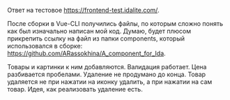 Ответ на тестовое https://frontend-test.idalite.com/.

После сборки в Vue-CLI получились файлы, по которым сложно понять как был изначально написан мой код. 
Думаю, будет плюсом прикрепить ссылку на файл из папки components, который использовался в сборке: https://github.com/ARassokhina/A_component_for_Ida.

Товары и картинки к ним добавляются. Валидация работает. Цена разбивается пробелами. Удаление не продумано до конца. Товар удаляется не при нажатии на иконку удалить, а при нажатии на сам товар. 
Идея, как реализовать удаление есть.
